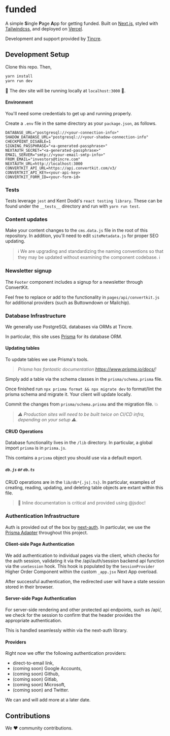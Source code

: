 # funded

A simple **S**ingle **P**age **A**pp for getting funded. Built on
[Next.js](https://nextjs.org), styled with [Tailwindcss](https://tailwindcss.com), and deployed on [Vercel](https://vercel.com). 

Development and support provided by [Tincre](https://tincre.com).

## Development Setup

Clone this repo. Then,

```bash
yarn install
yarn run dev
```

🚀 The dev site will be running locally at `localhost:3000` 🚀.

#### Environment 
You'll need some credentials to get up and running properly.

Create a `.env` file in the same directory as your `package.json`, as follows. 
```env
DATABASE_URL="postgresql://<your-connection-info>"
SHADOW_DATABASE_URL="postgresql://<your-shadow-connection-info"
CHECKPOINT_DISABLE=1
SIGNING_PASSPHRASE="<a-generated-passphrase>"
NEXTAUTH_SECRET="<a-generated-passphrase>"
EMAIL_SERVER="smtp://<your-email-smtp-info>"
FROM_EMAIL="investors@tincre.com"
NEXTAUTH_URL=http://localhost:3000
CONVERTKIT_API_URL=https://api.convertkit.com/v3/
CONVERTKIT_API_KEY=<your-api-key>
CONVERTKIT_FORM_ID=<your-form-id>
```

### Tests 

Tests leverage `jest` and Kent Dodd's `react testing library`. These can 
be found under the `__tests__` directory and run with `yarn run test`. 

### Content updates 

Make your content changes to the `cms.data.js` file in the root of this
repository. In addition, you'll need to edit `siteMetadata.js` for proper SEO updating. 

> ℹ We are upgrading and standardizing the naming conventions so that they may be updated without examining the component codebase. ℹ

### Newsletter signup 

The `Footer` component includes a signup for a newsletter through ConvertKit. 

Feel free to replace or add to the functionality in `pages/api/convertkit.js`
for additional providers (such as Buttowndown or Mailchip). 

### Database Infrastructure

We generally use PostgreSQL databases via ORMs at Tincre.

In particular, this site uses [Prisma](https://prisma.io) for its database
ORM.

#### Updating tables

To update tables we use Prisma's tools. 

> _Prisma has fantastic documentation https://www.prisma.io/docs/!_

Simply add a table via the schema classes in the `prisma/schema.prisma` file. 

Once finished run `npx prisma format && npx migrate dev` to format/lint the
prisma schema and migrate it. Your client will update locally.

Commit the changes from `prisma/schema.prisma` and the migration file. :boom:

> _:warning: Production sites will need to be built twice on CI/CD infra, depending on your setup :warning:._

#### CRUD Operations 

Database functionality lives in the `/lib` directory. In particular, a global
import `prisma` is in `prisma.js`.

This contains a `prisma` object you should use via a default export. 

##### `db.js` or `db.ts`
CRUD operations are in the `lib/db*{.js|.ts}`. In particular, examples 
of creating, reading, updating, and deleting table objects are extant within
this file. 

> :notebook: Inline documentation is critical and provided using @jsdoc!

### Authentication Infrastructure
Auth is provided out of the box by [next-auth](https://next-auth.js.org). In particular,
we use the [Prisma Adapter](https://next-auth.js.org/adapters/prisma) 
throughout this project.

#### Client-side Page Authentication

We add authentication to individual pages via the client, which checks for the auth session, validating it via the /api/auth/session backend api function via the `useSession` hook. This hook is populated by the `SessionProvider` Higher Order Component within the custom `_app.jsx` Next App overload.

After successful authentication, the redirected user will have a state session stored 
in their browser.

#### Server-side Page Authentication

For server-side rendering and other protected api endpoints, such as /api/<protected>, we check for the session to confirm that the header provides the appropriate authentication.

This is handled seamlessly within via the next-auth library. 


#### Providers

Right now we offer the following authentication providers:

- direct-to-email link,
- (coming soon) Google Accounts,
- (coming soon) Github,
- (coming soon) Gitlab,
- (coming soon) Microsoft, 
- (coming soon) and Twitter. 

We can and will add more at a later date.

## Contributions 

We :heart: community contributions.


